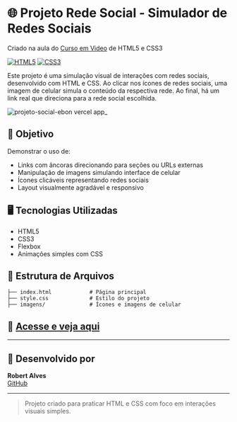 
# 🌐 Projeto Rede Social - Simulador de Redes Sociais
Criado na aula do [Curso em Video](https://github.com/cursoemvideo) de HTML5 e CSS3

[![HTML5](https://img.shields.io/badge/HTML5-E34F26?style=for-the-badge&logo=html5&logoColor=white)](https://developer.mozilla.org/pt-BR/docs/Web/HTML)
[![CSS3](https://img.shields.io/badge/CSS3-1572B6?style=for-the-badge&logo=css3&logoColor=white)](https://developer.mozilla.org/pt-BR/docs/Web/CSS)

Este projeto é uma simulação visual de interações com redes sociais, desenvolvido com HTML e CSS. Ao clicar nos ícones de redes sociais, uma imagem de celular simula o conteúdo da respectiva rede. Ao final, há um link real que direciona para a rede social escolhida.

![projeto-social-ebon vercel app_](https://github.com/user-attachments/assets/fa2a324e-2d60-4ced-87a4-0a058f718d75)

## 🧠 Objetivo

Demonstrar o uso de:

- Links com âncoras direcionando para seções ou URLs externas
- Manipulação de imagens simulando interface de celular
- Ícones clicáveis representando redes sociais
- Layout visualmente agradável e responsivo

## 🖥️ Tecnologias Utilizadas

- HTML5
- CSS3
- Flexbox
- Animações simples com CSS

## 📁 Estrutura de Arquivos

```
├── index.html            # Página principal
├── style.css             # Estilo do projeto
├── imagens/              # Ícones e imagens de celular
```

## 🚀 [Acesse e veja aqui](https://projeto-social-ebon.vercel.app/)
---

## 👤 Desenvolvido por

**Robert Alves**  
[GitHub](https://github.com/RobertSilvaAlves)

---

> Projeto criado para praticar HTML e CSS com foco em interações visuais simples.
